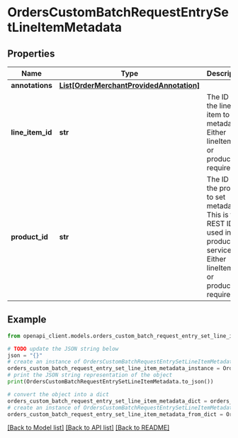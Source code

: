 # OrdersCustomBatchRequestEntrySetLineItemMetadata


## Properties

Name | Type | Description | Notes
------------ | ------------- | ------------- | -------------
**annotations** | [**List[OrderMerchantProvidedAnnotation]**](OrderMerchantProvidedAnnotation.md) |  | [optional] 
**line_item_id** | **str** | The ID of the line item to set metadata. Either lineItemId or productId is required. | [optional] 
**product_id** | **str** | The ID of the product to set metadata. This is the REST ID used in the products service. Either lineItemId or productId is required. | [optional] 

## Example

```python
from openapi_client.models.orders_custom_batch_request_entry_set_line_item_metadata import OrdersCustomBatchRequestEntrySetLineItemMetadata

# TODO update the JSON string below
json = "{}"
# create an instance of OrdersCustomBatchRequestEntrySetLineItemMetadata from a JSON string
orders_custom_batch_request_entry_set_line_item_metadata_instance = OrdersCustomBatchRequestEntrySetLineItemMetadata.from_json(json)
# print the JSON string representation of the object
print(OrdersCustomBatchRequestEntrySetLineItemMetadata.to_json())

# convert the object into a dict
orders_custom_batch_request_entry_set_line_item_metadata_dict = orders_custom_batch_request_entry_set_line_item_metadata_instance.to_dict()
# create an instance of OrdersCustomBatchRequestEntrySetLineItemMetadata from a dict
orders_custom_batch_request_entry_set_line_item_metadata_from_dict = OrdersCustomBatchRequestEntrySetLineItemMetadata.from_dict(orders_custom_batch_request_entry_set_line_item_metadata_dict)
```
[[Back to Model list]](../README.md#documentation-for-models) [[Back to API list]](../README.md#documentation-for-api-endpoints) [[Back to README]](../README.md)


